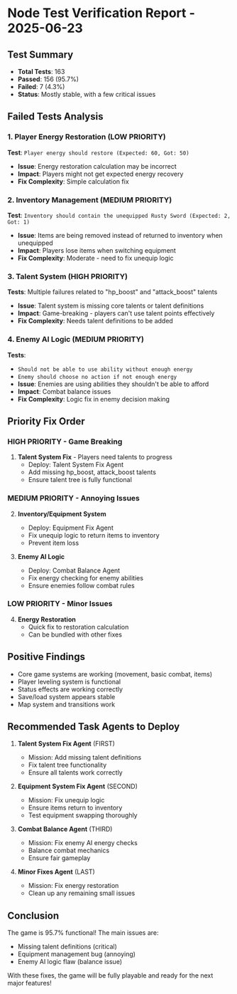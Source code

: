# Node Test Verification Report - 2025-06-23

## Test Summary
- **Total Tests**: 163
- **Passed**: 156 (95.7%)
- **Failed**: 7 (4.3%)
- **Status**: Mostly stable, with a few critical issues

## Failed Tests Analysis

### 1. Player Energy Restoration (LOW PRIORITY)
**Test**: `Player energy should restore (Expected: 60, Got: 50)`
- **Issue**: Energy restoration calculation may be incorrect
- **Impact**: Players might not get expected energy recovery
- **Fix Complexity**: Simple calculation fix

### 2. Inventory Management (MEDIUM PRIORITY)
**Test**: `Inventory should contain the unequipped Rusty Sword (Expected: 2, Got: 1)`
- **Issue**: Items are being removed instead of returned to inventory when unequipped
- **Impact**: Players lose items when switching equipment
- **Fix Complexity**: Moderate - need to fix unequip logic

### 3. Talent System (HIGH PRIORITY)
**Tests**: Multiple failures related to "hp_boost" and "attack_boost" talents
- **Issue**: Talent system is missing core talents or talent definitions
- **Impact**: Game-breaking - players can't use talent points effectively
- **Fix Complexity**: Needs talent definitions to be added

### 4. Enemy AI Logic (MEDIUM PRIORITY)
**Tests**: 
- `Should not be able to use ability without enough energy`
- `Enemy should choose no action if not enough energy`
- **Issue**: Enemies are using abilities they shouldn't be able to afford
- **Impact**: Combat balance issues
- **Fix Complexity**: Logic fix in enemy decision making

## Priority Fix Order

### HIGH PRIORITY - Game Breaking
1. **Talent System Fix** - Players need talents to progress
   - Deploy: Talent System Fix Agent
   - Add missing hp_boost, attack_boost talents
   - Ensure talent tree is fully functional

### MEDIUM PRIORITY - Annoying Issues
2. **Inventory/Equipment System**
   - Deploy: Equipment Fix Agent
   - Fix unequip logic to return items to inventory
   - Prevent item loss

3. **Enemy AI Logic**
   - Deploy: Combat Balance Agent
   - Fix energy checking for enemy abilities
   - Ensure enemies follow combat rules

### LOW PRIORITY - Minor Issues
4. **Energy Restoration**
   - Quick fix to restoration calculation
   - Can be bundled with other fixes

## Positive Findings
- Core game systems are working (movement, basic combat, items)
- Player leveling system is functional
- Status effects are working correctly
- Save/load system appears stable
- Map system and transitions work

## Recommended Task Agents to Deploy

1. **Talent System Fix Agent** (FIRST)
   - Mission: Add missing talent definitions
   - Fix talent tree functionality
   - Ensure all talents work correctly

2. **Equipment System Fix Agent** (SECOND)
   - Mission: Fix unequip logic
   - Ensure items return to inventory
   - Test equipment swapping thoroughly

3. **Combat Balance Agent** (THIRD)
   - Mission: Fix enemy AI energy checks
   - Balance combat mechanics
   - Ensure fair gameplay

4. **Minor Fixes Agent** (LAST)
   - Mission: Fix energy restoration
   - Clean up any remaining small issues

## Conclusion
The game is 95.7% functional! The main issues are:
- Missing talent definitions (critical)
- Equipment management bug (annoying)
- Enemy AI logic flaw (balance issue)

With these fixes, the game will be fully playable and ready for the next major features!